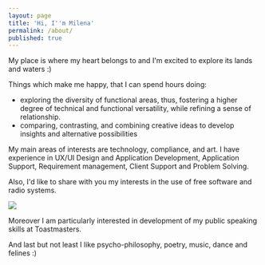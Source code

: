 ```yaml
---
layout: page
title: 'Hi, I''m Milena'
permalink: /about/
published: true
---
```

My place is where my heart belongs to and I'm excited to explore its lands and waters :)

Things which make me happy, that I can spend hours doing:
* exploring the diversity of functional areas, thus,  fostering a higher degree of technical and functional versatility, while refining a sense of relationship.
* comparing, contrasting, and combining creative ideas to develop insights and alternative possibilities

My main areas of interests are technology, compliance, and art. I have experience in UX/UI Design and Application Development, Application Support, Requirement management, Client Support and Problem Solving.

Also, I'd like to share with you my interests in the use of free software and radio systems.

<img src="https://milenalavanchy.github.io/assets/images/radio2.jpeg">

Moreover I am particularly interested in development of my public speaking skills at Toastmasters.

And last but not least I like psycho-philosophy, poetry, music, dance and felines :)




